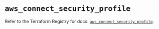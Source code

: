 # `aws_connect_security_profile`

Refer to the Terraform Registry for docs: [`aws_connect_security_profile`](https://registry.terraform.io/providers/hashicorp/aws/6.6.0/docs/resources/connect_security_profile).
